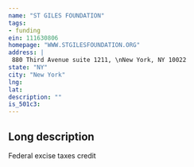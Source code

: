 ```yaml
---
name: "ST GILES FOUNDATION"
tags:
- funding
ein: 111630806
homepage: "WWW.STGILESFOUNDATION.ORG"
address: |
 880 Third Avenue suite 1211, \nNew York, NY 10022
state: "NY"
city: "New York"
lng: 
lat: 
description: ""
is_501c3: 
---
```


## Long description

Federal excise taxes credit
